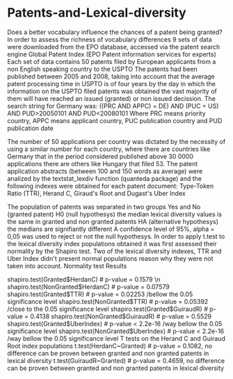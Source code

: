 # Patents-and-Lexical-diversity
Does a better vocabulary influence the chances of a patent being granted? 
In order to assess the richness of vocabulary differences 9 sets of data were downloaded from the EPO database, accessed via the patent search engine Global Patent Index (EPO Patent information services for experts)
Each set of data contains 50 patents filed by European applicants from a non English speaking country to the USPTO
The patents had been published between 2005 and 2008, taking into account that the average patent processing time in USPTO is of four years by the day in which the information on the USPTO filed patents was obtained the vast majority of them will have reached an issued (granted) or non issued decission.
The search string for Germany was:
((PRC AND APPC) = DE) AND (PUC = US) AND PUD>20050101 AND PUD<20080101
Where PRC means priority country, APPC means applicant country, PUC publication country and PUD publication date

The number of 50 applications per country was dictated by the necessity of using a similar number for each country, where there are countries like Germany that in the period considered published above 30 0000 applications there are others like Hungary that filed 53. 
The patent application abstracts (between 100 and 150 words as average) were analized by the textstat_lexdiv function (quanteda package) and the following indexes were obtained for each patent document: Type-Token Ratio (TTR), Herand C, Giraud's Root and Dugast's Uber Index

The population of patents was separated in two groups Yes and No (granted patent)
H0 (null hypothesys) the median lexical diversity values is the same in granted and non granted patents
HA (alternative hypothesys) the medians are signifiantly different
A confidence level of 95%, alpha = 0,05 was used to reject or not the null hypothesys.
In order to apply t.test to the lexical diversity index populations obtained it was first assessed their normality by the Shapiro  test.
Two of the lexical diversity indexes, TTR and Uber Index didn't present normal populations reason why they were not taken into account.
Normality test Results

shapiro.test(Granted$HerdanC) 	   #  p-value = 0.1579 \n
shapiro.test(NonGranted$HerdanC)   #  p-value = 0.07579
shapiro.test(Granted$TTR)	         #  p-value = 0.02253  /bellow the 0.05 significance level
shapiro.test(NonGranted$TTR)	     #  p-value = 0.05392  /close to the 0.05 significance level
shapiro.test(Granted$GuiraudR)	   #  p-value = 0.4138
shapiro.test(NonGranted$GuiraudR)  #  p-value = 0.5529
shapiro.test(Granted$UberIndex)    #  p-value < 2.2e-16  /way bellow the 0.05 significance level
shapiro.test(NonGranted$UberIndex) #  p-value < 2.2e-16  /way bellow the 0.05 significance level
T tests on the Herand C and Guiraud Root index populations
t.test(HerdanC~Granted)  # p-value = 0.1082, no difference can be proven between granted and non granted patents in lexical diversity
t.test(GuiraudR~Granted) # p-value = 0.4659, no difference can be proven between granted and non granted patents in lexical diversity

